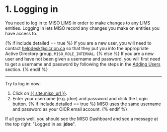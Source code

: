 <a name="logging_in"/>

# 1. Logging in

You need to log in to MISO LIMS in order to make changes to any LIMS entities.
Logging in lets MISO record any changes you make on entities you have access to.

{% if include.detailed == true %}
If you are a new user, you will need
to contact <helpdesk@oicr.on.ca> so that they put you into the appropriate
Active Directory group, `MISO_ROLE_INTERNAL`.
{% else %}
If you are a new user and have not been given a username and password, you
will first need to get a username and password by following the steps in the
<a href="tutorial-plain-admin-tasks#users">Adding Users</a> section.
{% endif %}

-----------

Try to log in now:

1. Click on <a href="{{ site.miso_url }}"
target="\_new" >{{ site.miso_url }}</a>.
1. Enter your
username (e.g. jdoe) and password and click the Login button.
{% if include.detailed == true %}
MISO uses the same username and password as your OICR email account.
{% endif %}

If all goes well, you should see the MISO Dashboard and see a message at the
top right: "Logged in as: **jdoe**".
